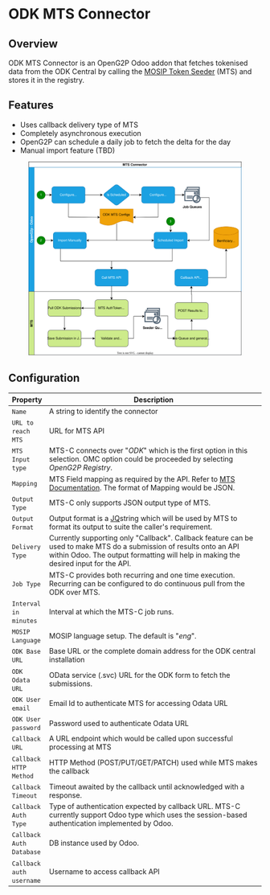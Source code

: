 # ODK MTS Connector

## Overview <a href="#overview" id="overview"></a>

ODK MTS Connector is an OpenG2P Odoo addon that fetches tokenised data from the ODK Central by calling the [MOSIP Token Seeder](http://localhost:5000/s/4EyCrLbFom7vj7UcMIUZ/integrations/mosip-token-seeder) (MTS) and stores it in the registry.

## Features <a href="#features-of-mts-c" id="features-of-mts-c"></a>

* Uses callback delivery type of MTS
* Completely asynchronous execution
* OpenG2P can schedule a daily job to fetch the delta for the day
* Manual import feature (TBD)

<figure><img src="../../.gitbook/assets/mosip-token-seeder-connector.svg" alt=""><figcaption></figcaption></figure>

## Configuration <a href="#input" id="input"></a>

<table><thead><tr><th>Property</th><th width="498">Description</th></tr></thead><tbody><tr><td><code>Name</code></td><td>A string to identify the connector</td></tr><tr><td><code>URL to reach MTS</code></td><td>URL for MTS API</td></tr><tr><td><code>MTS Input type</code></td><td>MTS-C connects over "<em>ODK</em>" which is the first option in this selection. OMC option could be proceeded by selecting <em>OpenG2P Registry</em>.</td></tr><tr><td><code>Mapping</code></td><td>MTS Field mapping as required by the API. Refer to <a href="https://docs.mosip.io/1.2.0/integrations/mosip-token-seeder">MTS Documentation</a>. The format of Mapping would be JSON.</td></tr><tr><td><code>Output Type</code></td><td>MTS-C only supports JSON output type of MTS.</td></tr><tr><td><code>Output Format</code></td><td>Output format is a <a href="https://stedolan.github.io/jq/">JQ</a>string which will be used by MTS to format its output to suite the caller's requirement.</td></tr><tr><td><code>Delivery Type</code></td><td>Currently supporting only "Callback". Callback feature can be used to make MTS do a submission of results onto an API within Odoo. The output formatting will help in making the desired input for the API.</td></tr><tr><td><code>Job Type</code></td><td>MTS-C provides both recurring and one time execution. Recurring can be configured to do continuous pull from the ODK over MTS.</td></tr><tr><td><code>Interval in minutes</code></td><td>Interval at which the MTS-C job runs.</td></tr><tr><td><code>MOSIP Language</code></td><td>MOSIP language setup. The default is "<em>eng</em>".</td></tr><tr><td><code>ODK Base URL</code></td><td>Base URL or the complete domain address for the ODK central installation</td></tr><tr><td><code>ODK Odata URL</code></td><td>OData service (.svc) URL for the ODK form to fetch the submissions.</td></tr><tr><td><code>ODK User email</code></td><td>Email Id to authenticate MTS for accessing Odata URL</td></tr><tr><td><code>ODK User password</code></td><td>Password used to authenticate Odata URL</td></tr><tr><td><code>Callback URL</code></td><td>A URL endpoint which would be called upon successful processing at MTS</td></tr><tr><td><code>Callback HTTP Method</code></td><td>HTTP Method (POST/PUT/GET/PATCH) used while MTS makes the callback</td></tr><tr><td><code>Callback Timeout</code></td><td>Timeout awaited by the callback until acknowledged with a response.</td></tr><tr><td><code>Callback Auth Type</code></td><td>Type of authentication expected by callback URL. MTS-C currently support Odoo type which uses the session-based authentication implemented by Odoo.</td></tr><tr><td><code>Callback Auth Database</code></td><td>DB instance used by Odoo.</td></tr><tr><td><code>Callback auth username</code></td><td>Username to access callback API</td></tr></tbody></table>
